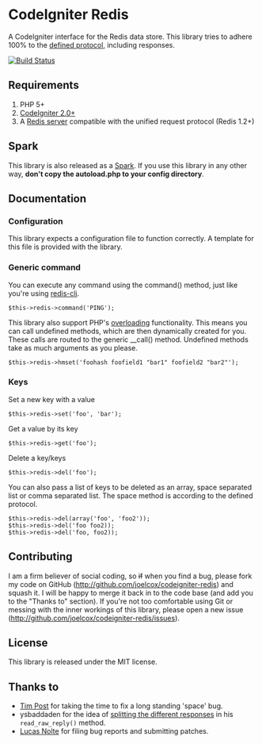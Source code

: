 CodeIgniter Redis
=================

A CodeIgniter interface for the Redis data store. This library tries to adhere 100% to the [defined protocol](http://redis.io/topics/protocol), including responses.

[![Build Status](https://secure.travis-ci.org/joelcox/codeigniter-redis.png?branch=develop)](http://travis-ci.org/joelcox/codeigniter-redis)

Requirements
------------
1. PHP 5+
2. [CodeIgniter 2.0+](http://codeigniter.com)
3. A [Redis server](http://redis.io) compatible with the unified request protocol (Redis 1.2+)

Spark
-------------
This library is also released as a [Spark](http://getsparks.org). If you use this library in any other way, **don't copy the autoload.php to your config directory**.

Documentation
-------------

### Configuration
This library expects a configuration file to function correctly. A template for this file is provided with the library. 

### Generic command
You can execute any command using the command() method, just like you're using [redis-cli](http://code.google.com/p/redis/wiki/RedisCLI).

    $this->redis->command('PING');

This library also support PHP's [overloading](http://php.net/manual/en/language.oop5.overloading.php) functionality. This means you can call undefined methods, which are then dynamically created for you. These calls are routed to the generic __call() method. Undefined methods take as much arguments as you please.

    $this->redis->hmset('foohash foofield1 "bar1" foofield2 "bar2"');

### Keys

Set a new key with a value

    $this->redis->set('foo', 'bar');

Get a value by its key

    $this->redis->get('foo');
    
Delete a key/keys

	$this->redis->del('foo');
	
You can also pass a list of keys to be deleted as an array, space separated list or comma separated list. The space method is according to the defined protocol.

	$this->redis->del(array('foo', 'foo2'));
	$this->redis->del('foo foo2));
	$this->redis->del('foo, foo2));
	
Contributing
------------
I am a firm believer of social coding, so <strike>if</strike> when you find a bug, please fork my code on GitHub (http://github.com/joelcox/codeigniter-redis) and squash it. I will be happy to merge it back in to the code base (and add you to the "Thanks to" section). If you're not too comfortable using Git or messing with the inner workings of this library, please open a new issue (http://github.com/joelcox/codeigniter-redis/issues). 

License
-------
This library is released under the MIT license.

Thanks to
---------
* [Tim Post](http://alertfalse.com/) for taking the time to fix a long standing 'space' bug.
* ysbaddaden for the idea of [splitting the different responses](https://github.com/ysbaddaden/php5-redis/blob/master/lib/Redis/Client.php) in his `read_raw_reply()` method.
* [Lucas Nolte](http://91media.de/) for filing bug reports and submitting patches.